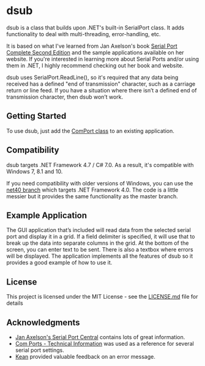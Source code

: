 # dsub

dsub is a class that builds upon .NET's built-in SerialPort class. It adds functionality to deal with multi-threading, error-handling, etc.

It is based on what I've learned from Jan Axelson's book [Serial Port Complete Second Edition](http://janaxelson.com/spc.htm) and the sample applications available on her website. If you're interested in learning more about Serial Ports and/or using them in .NET, I highly recommend checking out her book and website.

dsub uses SerialPort.ReadLine(), so it's required that any data being received has a defined "end of transmission" character, such as a carriage return or line feed. If you have a situation where there isn’t a defined end of transmission character, then dsub won’t work.

## Getting Started

To use dsub, just add the [ComPort class](/Dsub/ComPort.cs) to an existing application.

## Compatibility

dsub targets .NET Framework 4.7 / C# 7.0. As a result, it's compatible with Windows 7, 8.1 and 10.

If you need compatibility with older versions of Windows, you can use the [net40 branch](https://github.com/swvincent/dsub/tree/net40) which targets .NET Framework 4.0. The code is a little messier but it provides the same functionality as the master branch.

## Example Application

The GUI application that’s included will read data from the selected serial port and display it in a grid. If a field delimiter is specified, it will use that to break up the data into separate columns in the grid. At the bottom of the screen, you can enter text to be sent. There is also a textbox where errors will be displayed. The application implements all the features of dsub so it provides a good example of how to use it.

## License

This project is licensed under the MIT License - see the [LICENSE.md](LICENSE.md) file for details

## Acknowledgments

* [Jan Axelson's Serial Port Central](http://janaxelson.com/serport.htm) contains lots of great information.
* [Com Ports - Technical Information](https://www.developerfusion.com/article/22/com-ports-technical-information/) was used as a reference for several serial port settings.
* [Kean](http://www.kean.com.au/) provided valuable feedback on an error message.
